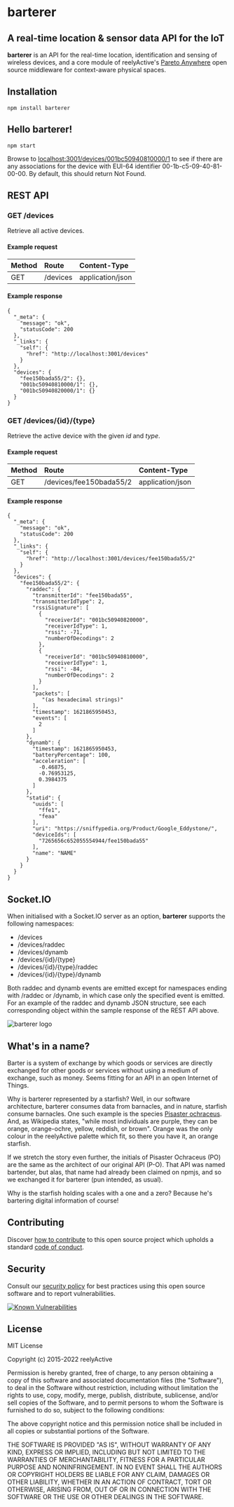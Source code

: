 barterer
========


A real-time location & sensor data API for the IoT
--------------------------------------------------

__barterer__ is an API for the real-time location, identification and sensing of wireless devices, and a core module of reelyActive's [Pareto Anywhere](https://www.reelyactive.com/pareto/anywhere/) open source middleware for context-aware physical spaces.


Installation
------------

    npm install barterer


Hello barterer!
---------------

    npm start

Browse to [localhost:3001/devices/001bc50940810000/1](http://localhost:3001/devices/001bc50940810000/1) to see if there are any associations for the device with EUI-64 identifier 00-1b-c5-09-40-81-00-00.  By default, this should return Not Found.


REST API
--------

### GET /devices

Retrieve all active devices.

#### Example request

| Method | Route    | Content-Type     |
|:-------|:---------|:-----------------|
| GET    | /devices | application/json |

#### Example response

    {
      "_meta": {
        "message": "ok",
        "statusCode": 200
      },
      "_links": {
        "self": {
          "href": "http://localhost:3001/devices"
        }
      },
      "devices": {
        "fee150bada55/2": {},
        "001bc50940810000/1": {},
        "001bc50940820000/1": {}
      }
    }


### GET /devices/{id}/{type}

Retrieve the active device with the given _id_ and _type_.

#### Example request

| Method | Route                   | Content-Type     |
|:-------|:------------------------|:-----------------|
| GET    | /devices/fee150bada55/2 | application/json |

#### Example response

    {
      "_meta": {
        "message": "ok",
        "statusCode": 200
      },
      "_links": {
        "self": {
          "href": "http://localhost:3001/devices/fee150bada55/2"
        }
      },
      "devices": {
        "fee150bada55/2": {
          "raddec": {
            "transmitterId": "fee150bada55",
            "transmitterIdType": 2,
            "rssiSignature": [
              {
                "receiverId": "001bc50940820000",
                "receiverIdType": 1,
                "rssi": -71,
                "numberOfDecodings": 2
              },
              {
                "receiverId": "001bc50940810000",
                "receiverIdType": 1,
                "rssi": -84,
                "numberOfDecodings": 2
              }
            ],
            "packets": [
               "(as hexadecimal strings)"
            ],
            "timestamp": 1621865950453,
            "events": [
              2
            ]
          },
          "dynamb": {
            "timestamp": 1621865950453,
            "batteryPercentage": 100,
            "acceleration": [
              -0.46875,
              -0.76953125,
              0.3984375
            ]
          },
          "statid": {
            "uuids": [
              "ffe1",
              "feaa"
            ],
            "uri": "https://sniffypedia.org/Product/Google_Eddystone/",
            "deviceIds": [
              "7265656c652055554944/fee150bada55"
            ],
            "name": "NAME"
          }
        }
      }
    }


Socket.IO
---------

When initialised with a Socket.IO server as an option, __barterer__ supports the following namespaces:
- /devices
- /devices/raddec
- /devices/dynamb
- /devices/{id}/{type}
- /devices/{id}/{type}/raddec
- /devices/{id}/{type}/dynamb

Both raddec and dynamb events are emitted except for namespaces ending with /raddec or /dynamb, in which case only the specified event is emitted.  For an example of the raddec and dynamb JSON structure, see each corresponding object within the sample response of the REST API above.


![barterer logo](https://reelyactive.github.io/barterer/images/barterer-bubble.png)


What's in a name?
-----------------

Barter is a system of exchange by which goods or services are directly exchanged for other goods or services without using a medium of exchange, such as money.  Seems fitting for an API in an open Internet of Things.

Why is barterer represented by a starfish?  Well, in our software architecture, barterer consumes data from barnacles, and in nature, starfish consume barnacles.  One such example is the species [Pisaster ochraceus](http://en.wikipedia.org/wiki/Pisaster_ochraceus).  And, as Wikipedia states, "while most individuals are purple, they can be orange, orange-ochre, yellow, reddish, or brown".  Orange was the only colour in the reelyActive palette which fit, so there you have it, an orange starfish.

If we stretch the story even further, the initials of Pisaster Ochraceus (PO) are the same as the architect of our original API (P-O).  That API was named bartender, but alas, that name had already been claimed on npmjs, and so we exchanged it for barterer (pun intended, as usual).

Why is the starfish holding scales with a one and a zero?  Because he's bartering digital information of course!


Contributing
------------

Discover [how to contribute](CONTRIBUTING.md) to this open source project which upholds a standard [code of conduct](CODE_OF_CONDUCT.md).


Security
--------

Consult our [security policy](SECURITY.md) for best practices using this open source software and to report vulnerabilities.

[![Known Vulnerabilities](https://snyk.io/test/github/reelyactive/barterer/badge.svg)](https://snyk.io/test/github/reelyactive/barterer)


License
-------

MIT License

Copyright (c) 2015-2022 reelyActive

Permission is hereby granted, free of charge, to any person obtaining a copy of this software and associated documentation files (the "Software"), to deal in the Software without restriction, including without limitation the rights to use, copy, modify, merge, publish, distribute, sublicense, and/or sell copies of the Software, and to permit persons to whom the Software is furnished to do so, subject to the following conditions:

The above copyright notice and this permission notice shall be included in all copies or substantial portions of the Software.

THE SOFTWARE IS PROVIDED "AS IS", WITHOUT WARRANTY OF ANY KIND, EXPRESS OR 
IMPLIED, INCLUDING BUT NOT LIMITED TO THE WARRANTIES OF MERCHANTABILITY, 
FITNESS FOR A PARTICULAR PURPOSE AND NONINFRINGEMENT. IN NO EVENT SHALL THE 
AUTHORS OR COPYRIGHT HOLDERS BE LIABLE FOR ANY CLAIM, DAMAGES OR OTHER 
LIABILITY, WHETHER IN AN ACTION OF CONTRACT, TORT OR OTHERWISE, ARISING FROM, 
OUT OF OR IN CONNECTION WITH THE SOFTWARE OR THE USE OR OTHER DEALINGS IN 
THE SOFTWARE.

